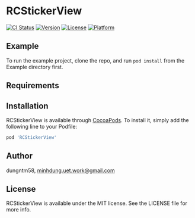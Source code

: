 # RCStickerView

[![CI Status](https://img.shields.io/travis/dungntm58/RCStickerView.svg?style=flat)](https://travis-ci.org/dungntm58/RCStickerView)
[![Version](https://img.shields.io/cocoapods/v/RCStickerView.svg?style=flat)](https://cocoapods.org/pods/RCStickerView)
[![License](https://img.shields.io/cocoapods/l/RCStickerView.svg?style=flat)](https://cocoapods.org/pods/RCStickerView)
[![Platform](https://img.shields.io/cocoapods/p/RCStickerView.svg?style=flat)](https://cocoapods.org/pods/RCStickerView)

## Example

To run the example project, clone the repo, and run `pod install` from the Example directory first.

## Requirements

## Installation

RCStickerView is available through [CocoaPods](https://cocoapods.org). To install
it, simply add the following line to your Podfile:

```ruby
pod 'RCStickerView'
```

## Author

dungntm58, minhdung.uet.work@gmail.com

## License

RCStickerView is available under the MIT license. See the LICENSE file for more info.
